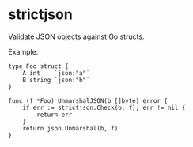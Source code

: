 # strictjson
Validate JSON objects against Go structs.

Example:

    type Foo struct {
        A int    `json:"a"`
        B string `json:"b"`
    }

    func (f *Foo) UnmarshalJSON(b []byte) error {
        if err := strictjson.Check(b, f); err != nil {
            return err
        }
        return json.Unmarshal(b, f)
    }
